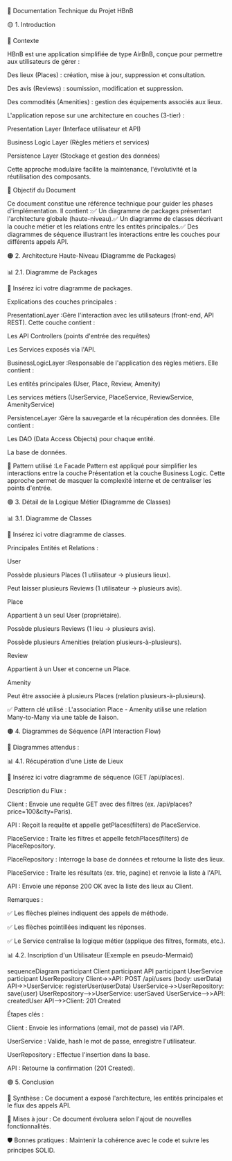 📘 Documentation Technique du Projet HBnB

🟡 1. Introduction

📝 Contexte

HBnB est une application simplifiée de type AirBnB, conçue pour permettre aux utilisateurs de gérer :

Des lieux (Places) : création, mise à jour, suppression et consultation.

Des avis (Reviews) : soumission, modification et suppression.

Des commodités (Amenities) : gestion des équipements associés aux lieux.

L'application repose sur une architecture en couches (3-tier) :

Presentation Layer (Interface utilisateur et API)

Business Logic Layer (Règles métiers et services)

Persistence Layer (Stockage et gestion des données)

Cette approche modulaire facilite la maintenance, l'évolutivité et la réutilisation des composants.

🎯 Objectif du Document

Ce document constitue une référence technique pour guider les phases d'implémentation. Il contient :✅ Un diagramme de packages présentant l'architecture globale (haute-niveau).✅ Un diagramme de classes décrivant la couche métier et les relations entre les entités principales.✅ Des diagrammes de séquence illustrant les interactions entre les couches pour différents appels API.

🟠 2. Architecture Haute-Niveau (Diagramme de Packages)

📊 2.1. Diagramme de Packages

📌 Insérez ici votre diagramme de packages.

Explications des couches principales :

PresentationLayer :Gère l'interaction avec les utilisateurs (front-end, API REST). Cette couche contient :

Les API Controllers (points d'entrée des requêtes)

Les Services exposés via l'API.

BusinessLogicLayer :Responsable de l'application des règles métiers. Elle contient :

Les entités principales (User, Place, Review, Amenity)

Les services métiers (UserService, PlaceService, ReviewService, AmenityService)

PersistenceLayer :Gère la sauvegarde et la récupération des données. Elle contient :

Les DAO (Data Access Objects) pour chaque entité.

La base de données.

🧩 Pattern utilisé :Le Facade Pattern est appliqué pour simplifier les interactions entre la couche Présentation et la couche Business Logic. Cette approche permet de masquer la complexité interne et de centraliser les points d'entrée.

🟢 3. Détail de la Logique Métier (Diagramme de Classes)

📊 3.1. Diagramme de Classes

📌 Insérez ici votre diagramme de classes.

Principales Entités et Relations :

User

Possède plusieurs Places (1 utilisateur → plusieurs lieux).

Peut laisser plusieurs Reviews (1 utilisateur → plusieurs avis).

Place

Appartient à un seul User (propriétaire).

Possède plusieurs Reviews (1 lieu → plusieurs avis).

Possède plusieurs Amenities (relation plusieurs-à-plusieurs).

Review

Appartient à un User et concerne un Place.

Amenity

Peut être associée à plusieurs Places (relation plusieurs-à-plusieurs).

✅ Pattern clé utilisé : L'association Place - Amenity utilise une relation Many-to-Many via une table de liaison.

🟤 4. Diagrammes de Séquence (API Interaction Flow)

📌 Diagrammes attendus :



📊 4.1. Récupération d'une Liste de Lieux

📌 Insérez ici votre diagramme de séquence (GET /api/places).

Description du Flux :

Client : Envoie une requête GET avec des filtres (ex. /api/places?price=100&city=Paris).

API : Reçoit la requête et appelle getPlaces(filters) de PlaceService.

PlaceService : Traite les filtres et appelle fetchPlaces(filters) de PlaceRepository.

PlaceRepository : Interroge la base de données et retourne la liste des lieux.

PlaceService : Traite les résultats (ex. trie, pagine) et renvoie la liste à l'API.

API : Envoie une réponse 200 OK avec la liste des lieux au Client.

Remarques :

✅ Les flèches pleines indiquent des appels de méthode.

✅ Les flèches pointillées indiquent les réponses.

✅ Le Service centralise la logique métier (applique des filtres, formats, etc.).

📊 4.2. Inscription d'un Utilisateur (Exemple en pseudo-Mermaid)

sequenceDiagram
    participant Client
    participant API
    participant UserService
    participant UserRepository
    Client->>API: POST /api/users (body: userData)
    API->>UserService: registerUser(userData)
    UserService->>UserRepository: save(user)
    UserRepository-->>UserService: userSaved
    UserService-->>API: createdUser
    API-->>Client: 201 Created

Étapes clés :

Client : Envoie les informations (email, mot de passe) via l'API.

UserService : Valide, hash le mot de passe, enregistre l'utilisateur.

UserRepository : Effectue l'insertion dans la base.

API : Retourne la confirmation (201 Created).

🟣 5. Conclusion

📝 Synthèse : Ce document a exposé l'architecture, les entités principales et le flux des appels API.

🔄 Mises à jour : Ce document évoluera selon l'ajout de nouvelles fonctionnalités.

🛡️ Bonnes pratiques : Maintenir la cohérence avec le code et suivre les principes SOLID.